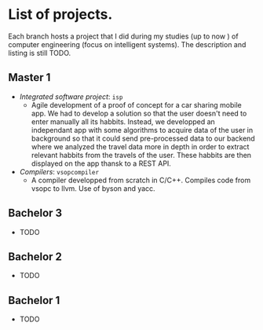 # List of projects.


Each branch hosts a project that I did during my studies (up to now ) of computer engineering (focus on intelligent systems). The description and listing is still TODO.
## Master 1

* *Integrated software project*:  ```isp```
    * Agile development of a proof of concept for a car sharing mobile app. We had to develop a solution so that the user doesn't need to enter manually all its habbits. Instead, we developped an independant app with some algorithms to acquire data of the user in background so that it could send pre-processed data to our backend where we analyzed the travel data more in depth in order to extract relevant habbits from the travels of the user. These habbits are then displayed on the app thansk to a REST API.
* *Compilers*: ```vsopcompiler```
    * A compiler developped from scratch in C/C++. Compiles code from vsopc to llvm. Use of byson and yacc.



## Bachelor 3
* TODO

## Bachelor 2

* TODO
## Bachelor 1

* TODO
